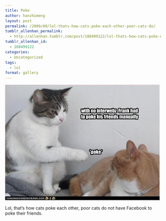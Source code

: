 ```yaml
---
title: Poke
author: hanzhimeng
layout: post
permalink: /2009/09/lol-thats-how-cats-poke-each-other-poor-cats-do/
tumblr_allenhan_permalink:
  - http://allenhan.tumblr.com/post/188499122/lol-thats-how-cats-poke-each-other-poor-cats-do
tumblr_allenhan_id:
  - 188499122
categories:
  - Uncategorized
tags:
  - lol
format: gallery
---
```

[<img class="alignnone size-full wp-image-460" alt="tumblr_kq0j9zqGQ01qzkacto1_" src="/images/uploads/2013/03/tumblr_kq0j9zqGQ01qzkacto1_.jpg" width="500" height="374" />][1]

Lol, that’s how cats poke each other, poor cats do not have Facebook to poke their friends.

 [1]: /images/uploads/2013/03/tumblr_kq0j9zqGQ01qzkacto1_.jpg
